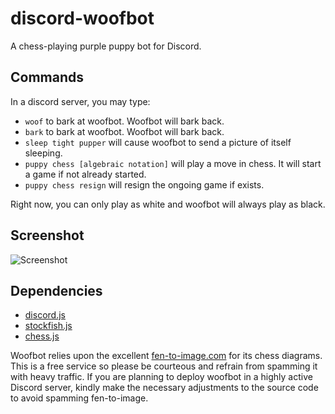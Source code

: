 # discord-woofbot
A chess-playing purple puppy bot for Discord.

## Commands

In a discord server, you may type:

* `woof` to bark at woofbot. Woofbot will bark back.
* `bark` to bark at woofbot. Woofbot will bark back.
* `sleep tight pupper` will cause woofbot to send a picture of itself sleeping.
* `puppy chess [algebraic notation]` will play a move in chess. It will start a game if not already started.
* `puppy chess resign` will resign the ongoing game if exists.

Right now, you can only play as white and woofbot will always play as black.

## Screenshot

![Screenshot](http://i.imgur.com/97SXUQA.png)

## Dependencies

* [discord.js](https://github.com/hydrabolt/discord.js)
* [stockfish.js](https://www.npmjs.com/package/stockfish)
* [chess.js](https://github.com/jhlywa/chess.js)

Woofbot relies upon the excellent [fen-to-image.com](http://www.fen-to-image.com/manual) for its chess diagrams. This is a free service so please be courteous and refrain from spamming it with heavy traffic. If you are planning to deploy woofbot in a highly active Discord server, kindly make the necessary adjustments to the source code to avoid spamming fen-to-image.
